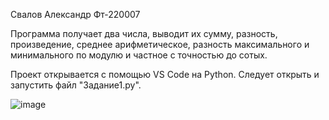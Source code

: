 Свалов Александр Фт-220007

Программа получает два числа, выводит их сумму, разность, произведение, среднее арифметическое, разность максимального и минимального по модулю и частное с точностью до сотых.

Проект открывается с помощью VS Code на Python. Следует открыть и запустить файл "Задание1.py".

![image](https://github.com/SA365AS/github-for-beginners/assets/146513948/acff8e69-4f3a-4bbe-b3e6-6ebd9c473467)
